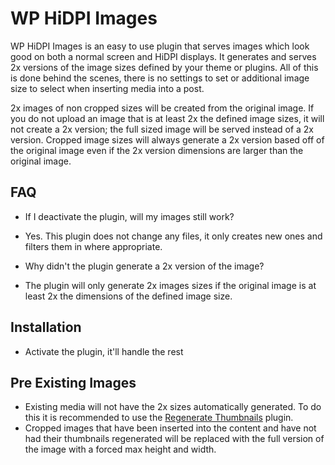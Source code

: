 # WP HiDPI Images

WP HiDPI Images is an easy to use plugin that serves images which look good on both a normal screen and HiDPI displays. It generates and serves 2x versions of the image sizes defined by your theme or plugins. All of this is done behind the scenes, there is no settings to set or additional image size to select when inserting media into a post.

2x images of non cropped sizes will be created from the original image. If you do not upload an image that is at least 2x the defined image sizes, it will not create a 2x version; the full sized image will be served instead of a 2x version. Cropped image sizes will always generate a 2x version based off of the original image even if the 2x version dimensions are larger than the original image.

## FAQ

- If I deactivate the plugin, will my images still work?
- Yes. This plugin does not change any files, it only creates new ones and filters them in where appropriate.

- Why didn't the plugin generate a 2x version of the image?
- The plugin will only generate 2x images sizes if the original image is at least 2x the dimensions of the defined image size.

## Installation

- Activate the plugin, it'll handle the rest

## Pre Existing Images

- Existing media will not have the 2x sizes automatically generated. To do this it is recommended to use the [Regenerate Thumbnails](http://wordpress.org/plugins/regenerate-thumbnails/) plugin.
- Cropped images that have been inserted into the content and have not had their thumbnails regenerated will be replaced with the full version of the image with a forced max height and width.
